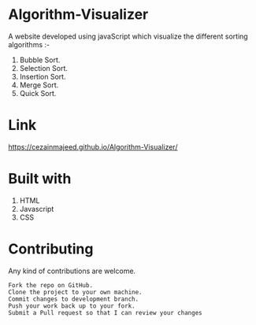 # Algorithm-Visualizer
A website developed using javaScript which visualize the different sorting algorithms :-
1. Bubble Sort.
2. Selection Sort.
3. Insertion Sort.
4. Merge Sort.
5. Quick Sort.

# Link
https://cezainmajeed.github.io/Algorithm-Visualizer/


# Built with 
1. HTML
2. Javascript
3. CSS

# Contributing
Any kind of contributions are welcome.

    Fork the repo on GitHub.
    Clone the project to your own machine.
    Commit changes to development branch.
    Push your work back up to your fork.
    Submit a Pull request so that I can review your changes

